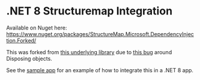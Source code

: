 # .NET 8 Structuremap Integration

Available on Nuget here: https://www.nuget.org/packages/StructureMap.Microsoft.DependencyInjection.Forked/

This was forked from [this underlying library](https://github.com/structuremap/StructureMap.Microsoft.DependencyInjection) due to [this bug](https://github.com/dustinsoftware/StructureMap.Microsoft.DependencyInjection/commit/0f1d8e445bfc430e1cdc7792045f5bb3356b68af) around Disposing objects.

See the [sample app](./sample) for an example of how to integrate this in a .NET 8 app.
